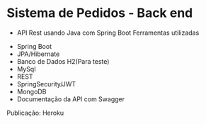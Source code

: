 # Sistema de Pedidos - Back end
* API Rest usando Java com Spring Boot
Ferramentas utilizadas 
- Spring Boot
- JPA/Hibernate
- Banco de Dados H2(Para teste)
- MySql
- REST
- SpringSecurity/JWT
- MongoDB
- Documentação da API com Swagger

Publicação: Heroku